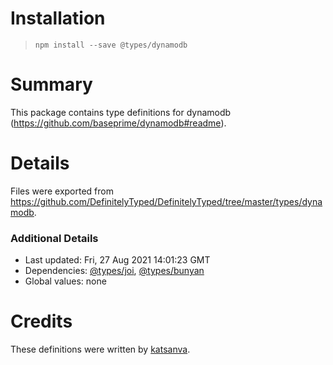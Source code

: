 # Installation
> `npm install --save @types/dynamodb`

# Summary
This package contains type definitions for dynamodb (https://github.com/baseprime/dynamodb#readme).

# Details
Files were exported from https://github.com/DefinitelyTyped/DefinitelyTyped/tree/master/types/dynamodb.

### Additional Details
 * Last updated: Fri, 27 Aug 2021 14:01:23 GMT
 * Dependencies: [@types/joi](https://npmjs.com/package/@types/joi), [@types/bunyan](https://npmjs.com/package/@types/bunyan)
 * Global values: none

# Credits
These definitions were written by [katsanva](https://github.com/katsanva).

